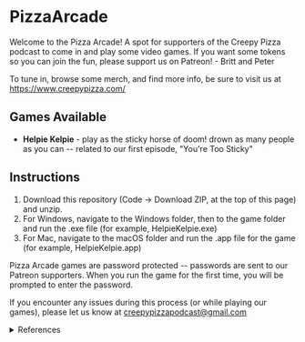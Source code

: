 # PizzaArcade

Welcome to the Pizza Arcade! A spot for supporters of the Creepy Pizza podcast to come in and play some video games. If you want some tokens so you can join the fun, please support us on Patreon! - Britt and Peter

To tune in, browse some merch, and find more info, be sure to visit us at https://www.creepypizza.com/



## Games Available
- **Helpie Kelpie** - play as the sticky horse of doom! drown as many people as you can -- related to our first episode, "You're Too Sticky"

## Instructions
1. Download this repository (Code -> Download ZIP, at the top of this page) and unzip.
2. For Windows, navigate to the Windows folder, then to the game folder and run the .exe file (for example, HelpieKelpie.exe)
3. For Mac, navigate to the macOS folder and run the .app file for the game (for example, HelpieKelpie.app)

Pizza Arcade games are password protected -- passwords are sent to our Patreon supporters. When you run the game for the first time, you will be prompted to enter the password. 

If you encounter any issues during this process (or while playing our games), please let us know at creepypizzapodcast@gmail.com

<details>
  <summary>References</summary>
  
  The Pizza Arcade uses the following pubicly available resources - thanks to the creators!  
  1. Press Start 2P, CodeMan38, https://fonts.google.com/specimen/Press+Start+2P?preview.text_type=custom#standard-styles
  2. Small River 1 - Fast - Close, Pfannkuchn, https://freesound.org/people/Pfannkuchn/sounds/459407/
  3. SRS_Foley_Horse_Galloping, StephenSaldanha, https://freesound.org/people/StephenSaldanha/sounds/165532/
  4. water_splash, soundscalpel.com, https://freesound.org/people/soundscalpel.com/sounds/110393/
  5. slurp3, herraportti, https://freesound.org/people/herraportti/sounds/436651/
  6. Papel razgado escena.wav, Sol5, https://freesound.org/people/Sol5/sounds/447083/
</details>
